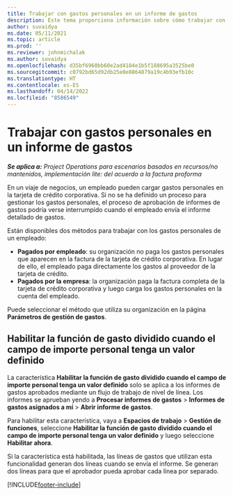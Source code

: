 ```yaml
---
title: Trabajar con gastos personales en un informe de gastos
description: Este tema proporciona información sobre cómo trabajar con los gastos personales de los empleados en sus viajes de negocios.
author: suvaidya
ms.date: 05/11/2021
ms.topic: article
ms.prod: ''
ms.reviewer: johnmichalak
ms.author: suvaidya
ms.openlocfilehash: d35bf6960bb60e2ad4184e1b5f188695a3525be0
ms.sourcegitcommit: c0792bd65d92db25e0e8864879a19c4b93efb10c
ms.translationtype: HT
ms.contentlocale: es-ES
ms.lasthandoff: 04/14/2022
ms.locfileid: "8586549"
---
```

# <a name="work-with-personal-expenses-on-an-expense-report"></a>Trabajar con gastos personales en un informe de gastos

_**Se aplica a:** Project Operations para escenarios basados en recursos/no mantenidos, implementación lite: del acuerdo a la factura proforma_

En un viaje de negocios, un empleado pueden cargar gastos personales en la tarjeta de crédito corporativa. Si no se ha definido un proceso para gestionar los gastos personales, el proceso de aprobación de informes de gastos podría verse interrumpido cuando el empleado envía el informe detallado de gastos.

Están disponibles dos métodos para trabajar con los gastos personales de un empleado:

  - **Pagados por empleado**: su organización no paga los gastos personales que aparecen en la factura de la tarjeta de crédito corporativa. En lugar de ello, el empleado paga directamente los gastos al proveedor de la tarjeta de crédito. 
  - **Pagados por la empresa**: la organización paga la factura completa de la tarjeta de crédito corporativa y luego carga los gastos personales en la cuenta del empleado.

Puede seleccionar el método que utiliza su organización en la página **Parámetros de gestión de gastos**.


## <a name="enable-split-expense-function-when-personal-amount-field-has-value-defined"></a>Habilitar la función de gasto dividido cuando el campo de importe personal tenga un valor definido

La característica **Habilitar la función de gasto dividido cuando el campo de importe personal tenga un valor definido** solo se aplica a los informes de gastos aprobados mediante un flujo de trabajo de nivel de línea. Los informes se aprueban yendo a **Procesar informes de gastos** > **Informes de gastos asignados a mí** > **Abrir informe de gastos**. 

Para habilitar esta característica, vaya a **Espacios de trabajo** > **Gestión de funciones**, seleccione **Habilitar la función de gasto dividido cuando el campo de importe personal tenga un valor definido** y luego seleccione **Habilitar ahora**. 

Si la característica está habilitada, las líneas de gastos que utilizan esta funcionalidad generan dos líneas cuando se envía el informe. Se generan dos líneas para que el aprobador pueda aprobar cada línea por separado.


[!INCLUDE[footer-include](../includes/footer-banner.md)]
